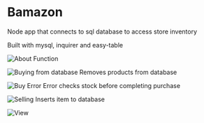# Bamazon
Node app that connects to sql database to access store inventory

Built with mysql, inquirer and easy-table


![About Function](https://imgur.com/9eBykB9.jpg)


![Buying from database](https://imgur.com/F5uSwf9.jpg)
Removes products from database


![Buy Error](https://imgur.com/J1lfuFH.jpg)
Error checks stock before completing purchase


![Selling](https://imgur.com/e4aLGGh.jpg)
Inserts item to database


![View](https://imgur.com/fjlKqsM.jpg)